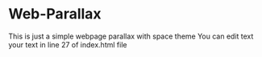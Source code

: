 ﻿# Web-Parallax
This is just a simple webpage parallax with space theme
You can edit text your text in line 27 of index.html file
